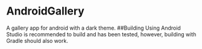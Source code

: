 # AndroidGallery
A gallery app for android with a dark theme.
##Building
Using Android Studio is recommended to build and has been tested, however, building with Gradle should also work.
